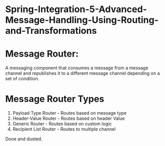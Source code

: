 # Spring-Integration-5-Advanced-Message-Handling-Using-Routing-and-Transformations

# Message Router:
A messaging component that consumes a message from a message channel and republishes it to a different message channel depending 
on a set of condition.

# Message Router Types 
1) Payload Type Router - Routes based on message type
2) Header-Value Router - Routes based on header Value
3) Generic Router - Routes based on custom logic
4) Recipient List Router - Routes to multiple channel


Done and dusted.
